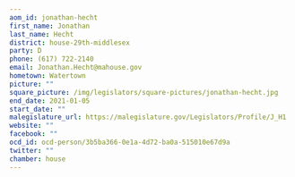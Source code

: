 ```yaml
---
aom_id: jonathan-hecht
first_name: Jonathan
last_name: Hecht
district: house-29th-middlesex
party: D
phone: (617) 722-2140
email: Jonathan.Hecht@mahouse.gov
hometown: Watertown
picture: ""
square_picture: /img/legislators/square-pictures/jonathan-hecht.jpg
end_date: 2021-01-05
start_date: ""
malegislature_url: https://malegislature.gov/Legislators/Profile/J_H1
website: ""
facebook: ""
ocd_id: ocd-person/3b5ba366-0e1a-4d72-ba0a-515010e67d9a
twitter: ""
chamber: house
---
```

